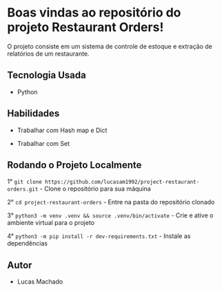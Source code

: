 # Boas vindas ao repositório do projeto Restaurant Orders!

O projeto consiste em um sistema de controle de estoque e extração de relatórios de um restaurante.

## Tecnologia Usada

- Python

## Habilidades

- Trabalhar com Hash map e Dict

- Trabalhar com Set

## Rodando o Projeto Localmente

1° `git clone https://github.com/lucasam1992/project-restaurant-orders.git` - Clone o repositório para sua máquina <br />

2° `cd project-restaurant-orders` - Entre na pasta do repositório clonado <br />

3° `python3 -m venv .venv && source .venv/bin/activate` - Crie e ative o ambiente virtual para o projeto <br />

4° `python3 -m pip install -r dev-requirements.txt` - Instale as dependências <br />

## Autor

- Lucas Machado